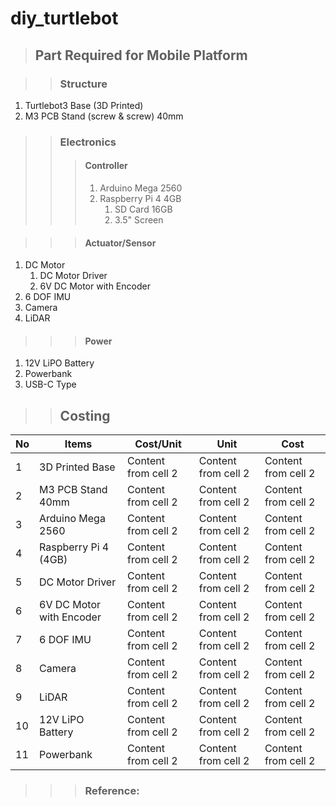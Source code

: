 # diy_turtlebot

> ## Part Required for Mobile Platform

>> ### Structure
1. Turtlebot3 Base (3D Printed)
2. M3 PCB Stand (screw & screw) 40mm

>> ### Electronics
>>> #### Controller
>>> 1. Arduino Mega 2560
>>> 2. Raspberry Pi 4 4GB
>>> 	1. SD Card 16GB
>>> 	2. 3.5" Screen
 
>>> #### Actuator/Sensor
1. DC Motor
	1. DC Motor Driver
	2. 6V DC Motor with Encoder
2. 6 DOF IMU
3. Camera
4. LiDAR

>>> #### Power
1. 12V LiPO Battery
2. Powerbank
3. USB-C Type

>> ## Costing
No | Items | Cost/Unit | Unit | Cost
------------ | ------------- | ------------- | ------------- | -------------
1 | 3D Printed Base | Content from cell 2 | Content from cell 2 | Content from cell 2
2 | M3 PCB Stand 40mm | Content from cell 2 | Content from cell 2 | Content from cell 2
3 | Arduino Mega 2560 | Content from cell 2 | Content from cell 2 | Content from cell 2
4 | Raspberry Pi 4 (4GB) | Content from cell 2 | Content from cell 2 | Content from cell 2
5 | DC Motor Driver | Content from cell 2 | Content from cell 2 | Content from cell 2
6 | 6V DC Motor with Encoder | Content from cell 2 | Content from cell 2 | Content from cell 2
7 | 6 DOF IMU | Content from cell 2 | Content from cell 2 | Content from cell 2
8 | Camera | Content from cell 2 | Content from cell 2 | Content from cell 2
9 | LiDAR | Content from cell 2 | Content from cell 2 | Content from cell 2
10 | 12V LiPO Battery | Content from cell 2 | Content from cell 2 | Content from cell 2
11 | Powerbank | Content from cell 2 | Content from cell 2 | Content from cell 2

>>> ### Reference:

